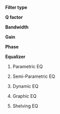 **Filter type**

**Q factor**

**Bandwidth**

**Gain**

**Phase**

**Equalizer**

1. Parametric EQ

2. Semi-Parametric EQ

3. Dynamic EQ

4. Graphic EQ

5. Shelving EQ
